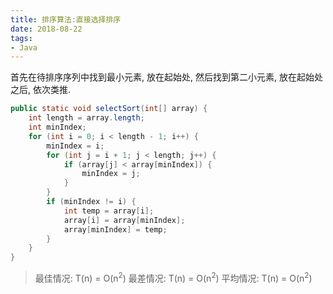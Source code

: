 ```yaml
---
title: 排序算法:直接选择排序
date: 2018-08-22
tags:
- Java
---
```


首先在待排序序列中找到最小元素, 放在起始处, 然后找到第二小元素, 放在起始处之后, 依次类推.

```Java
public static void selectSort(int[] array) {
    int length = array.length;
    int minIndex;
    for (int i = 0; i < length - 1; i++) {
        minIndex = i;
        for (int j = i + 1; j < length; j++) {
            if (array[j] < array[minIndex]) {
                minIndex = j;
            }
        }
        if (minIndex != i) {
            int temp = array[i];
            array[i] = array[minIndex];
            array[minIndex] = temp;
        }
    }
}
```

> 最佳情况: T(n) = O(n<sup>2</sup>)  最差情况: T(n) = O(n<sup>2</sup>)  平均情况: T(n) = O(n<sup>2</sup>)
